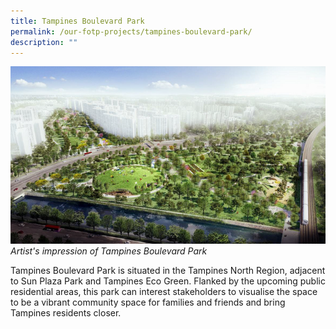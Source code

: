 ```yaml
---
title: Tampines Boulevard Park
permalink: /our-fotp-projects/tampines-boulevard-park/
description: ""
---
```

![Alt text for image on Isomer site](/images/TBP%20hero.png)
*Artist's impression of Tampines Boulevard Park*

Tampines Boulevard Park is situated in the Tampines North Region, adjacent to Sun Plaza Park and Tampines Eco Green. Flanked by the upcoming public residential areas, this park can interest stakeholders to visualise the space to be a vibrant community space for families and friends and bring Tampines residents closer.